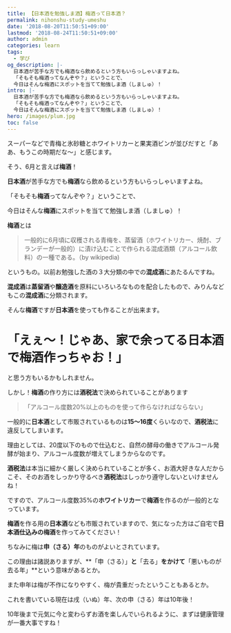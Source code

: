 ```yaml
---
title: 【日本酒を勉強しま酒】梅酒って日本酒？
permalink: nihonshu-study-umeshu
date: '2018-08-20T11:50:51+09:00'
lastmod: '2018-08-24T11:50:51+09:00'
author: admin
categories: learn
tags:
  - 学び
og_description: |-
  日本酒が苦手な方でも梅酒なら飲めるという方もいらっしゃいますよね。
  「そもそも梅酒ってなんぞや？」ということで、
  今日はそんな梅酒にスポットを当てて勉強しま酒（しましゅ）！
intro: |-
  日本酒が苦手な方でも梅酒なら飲めるという方もいらっしゃいますよね。
  「そもそも梅酒ってなんぞや？」ということで、
  今日はそんな梅酒にスポットを当てて勉強しま酒（しましゅ）！
hero: /images/plum.jpg
toc: false
---
```

スーパーなどで青梅と氷砂糖とホワイトリカーと果実酒ビンが並びだすと「ああ、もうこの時期だな～」と感じます。

そう、6月と言えば**梅酒**！

**日本酒**が苦手な方でも**梅酒**なら飲めるという方もいらっしゃいますよね。



「そもそも**梅酒**ってなんぞや？」ということで、

今日はそんな**梅酒**にスポットを当てて勉強しま酒（しましゅ）！



**梅酒**とは

> 一般的に6月頃に収穫される青梅を、蒸留酒（ホワイトリカー、焼酎、ブランデーが一般的）に漬け込むことで作られる混成酒類（アルコール飲料）の一種である。（by wikipedia)

というもの。以前お勉強した酒の３大分類の中での**混成酒**にあたるんですね。

**混成酒**は**蒸留酒**や**醸造酒**を原料にいろいろなものを配合したもので、みりんなどもこの**混成酒**に分類されます。



そんな**梅酒**ですが**日本酒**を使っても作ることが出来ます。

# 「えぇ～！じゃあ、家で余ってる**日本酒**で**梅酒**作っちゃお！」

と思う方もいるかもしれません。

しかし！**梅酒**の作り方には**酒税法**で決められていることがあります

> 「アルコール度数20%以上のものを使って作らなければならない」

一般的に**日本酒**として市販されているものは**15～16度**くらいなので、**酒税法**に違反してしまいます。

理由としては、20度以下のもので仕込むと、自然の酵母の働きでアルコール発酵が始まり、アルコール度数が増えてしまうからなのです。

**酒税法**は本当に細かく厳しく決められていることが多く、お酒大好きな人だからこそ、そのお酒をしっかり守るべき**酒税法**はしっかり遵守しないといけませんね！

ですので、アルコール度数35%の**ホワイトリカー**で**梅酒**を作るのが一般的となっています。



**梅酒**を作る用の**日本酒**なども市販されていますので、気になった方はご自宅で**日本酒仕込みの梅酒**を作ってみてください！



ちなみに梅は**申（さる）年**のものがよいとされています。

この理由は諸説ありますが、**「申（さる）」**と**「去る」**をかけて**「悪いものが去る年」**という意味があるとか。

また申年は梅が不作になりやすく、梅が貴重だったということもあるとか。



これを書いている現在は戌（いぬ）年、次の申（さる）年は10年後！

10年後まで元気に今と変わらずお酒を楽しんでいられるように、まずは健康管理が一番大事ですね！
